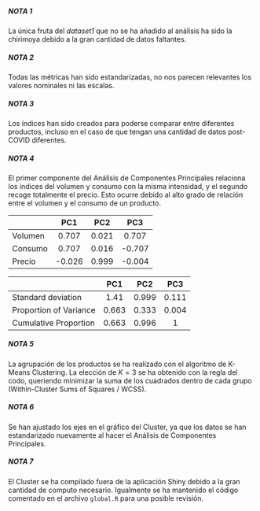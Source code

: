 ##### NOTA 1

La única fruta del *dataset1* que no se ha añadido al análisis ha sido la chirimoya debido a la gran cantidad de datos faltantes.

##### NOTA 2

Todas las métricas han sido estandarizadas, no nos parecen relevantes los valores nominales ni las escalas.

##### NOTA 3

Los índices han sido creados para poderse comparar entre diferentes productos, incluso en el caso de que tengan una cantidad de datos post-COVID diferentes.

##### NOTA 4

El primer componente del Análisis de Componentes Principales relaciona los índices del volumen y consumo con la misma intensidad, y el segundo recoge totalmente el precio. Esto ocurre debido al alto grado de relación entre el volumen y el consumo de un producto.

|         | PC1     | PC2   | PC3     |
|---------|:-------:|:-----:|:-------:|
|Volumen  | 0.707   | 0.021 | 0.707   |
|Consumo  | 0.707   | 0.016 | -0.707  |
|Precio   | -0.026  | 0.999 | -0.004  |

|                       | PC1   | PC2   | PC3   |
|-----------------------|:-----:|:-----:|:-----:|
|Standard deviation     | 1.41  | 0.999 | 0.111 |
|Proportion of Variance | 0.663 | 0.333 | 0.004 |
|Cumulative Proportion  | 0.663 | 0.996 | 1     |

##### NOTA 5

La agrupación de los productos se ha realizado con el algoritmo de K-Means Clustering. La elección de $K=3$ se ha obtenido con la regla del codo, queriendo minimizar la suma de los cuadrados dentro de cada grupo (Within-Cluster Sums of Squares / WCSS).

##### NOTA 6

Se han ajustado los ejes en el gráfico del Cluster, ya que los datos se han estandarizado nuevamente al hacer el Análisis de Componentes Principales.

##### NOTA 7

El Cluster se ha compilado fuera de la aplicación Shiny debido a la gran cantidad de computo necesario. Igualmente se ha mantenido el código comentado en el archivo `global.R` para una posible revisión.

